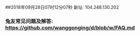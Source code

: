 ##2018年09月28日07时12分07秒 新址: 104.248.130.202
### 兔友常见问题及解答: https://github.com/wanggonging/d/blob/w/FAQ.md
